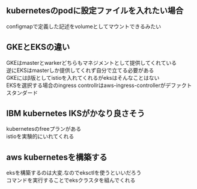 ## kubernetesのpodに設定ファイルを入れたい場合
configmapで定義した記述をvolumeとしてマウントできるみたい

## GKEとEKSの違い
GKEはmasterとwarkerどちらもマネジメントとして提供してくれている  
逆にEKSはmasterしか提供してくれず自分で立てる必要がある  
GKEにはβ版としてistioを入れてくれるがeksはそんなことはない  
EKSを選択する場合のingress controllrはaws-ingress-controllerがデファクトスタンダード

## IBM kubernetes IKSがかなり良さそう
kubernetesのfreeプランがある  
istioを実験的にいれてくれる

## aws kubernetesを構築する
eksを構築するのは大変.なのでeksctlを使うといいだろう  
コマンドを実行することでeksクラスタを組んでくれる
